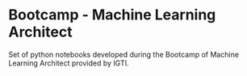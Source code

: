# Bootcamp - Machine Learning Architect

Set of python notebooks developed during the Bootcamp of Machine Learning Architect provided by IGTI.
